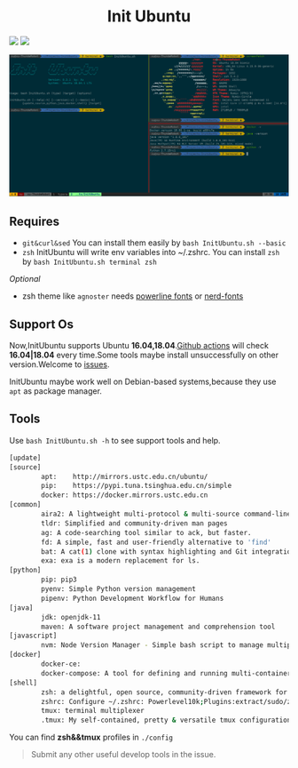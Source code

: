 <h1 align="center">Init Ubuntu</h1>

![](https://github.com/XuCcc/InitUbuntu/workflows/CI/badge.svg)
![](https://img.shields.io/badge/platform-ubuntu%2016.04%7C18.04-lightgrey)

![](.images/show.png)

## Requires

- `git&curl&sed` You can install them easily by `bash InitUbuntu.sh --basic`
- `zsh` InitUbuntu will write env variables into ~/.zshrc. You can install `zsh` by `bash InitUbuntu.sh terminal zsh`

*Optional*

- zsh theme like `agnoster` needs [powerline fonts](https://github.com/powerline/fonts) or [nerd-fonts](https://github.com/ryanoasis/nerd-fonts)

## Support Os

Now,InitUbuntu supports Ubuntu **16.04,18.04**.[Github actions](https://github.com/XuCcc/InitUbuntu/actions?query=workflow%3ACI) will check **16.04|18.04** every time.Some tools maybe install unsuccessfully on other version.Welcome to [issues](https://github.com/XuCcc/InitUbuntu/issues/5).

InitUbuntu maybe work well on Debian-based systems,because they use `apt` as package manager.

## Tools

Use `bash InitUbuntu.sh -h` to see support tools and help.

```bash
[update]
[source]
        apt:    http://mirrors.ustc.edu.cn/ubuntu/
        pip:    https://pypi.tuna.tsinghua.edu.cn/simple
        docker: https://docker.mirrors.ustc.edu.cn
[common]
        aira2: A lightweight multi-protocol & multi-source command-line download utility
        tldr: Simplified and community-driven man pages
        ag: A code-searching tool similar to ack, but faster.
        fd: A simple, fast and user-friendly alternative to 'find'
        bat: A cat(1) clone with syntax highlighting and Git integration.
        exa: exa is a modern replacement for ls.
[python]
        pip: pip3
        pyenv: Simple Python version management
        pipenv: Python Development Workflow for Humans
[java]
        jdk: openjdk-11
        maven: A software project management and comprehension tool
[javascript]
        nvm: Node Version Manager - Simple bash script to manage multiple active node.js versions
[docker]
        docker-ce:
        docker-compose: A tool for defining and running multi-container Docker applications
[shell]
        zsh: a delightful, open source, community-driven framework for managing your Zsh configuration.
        zshrc: Configure ~/.zshrc: Powerlevel10k;Plugins:extract/sudo/zsh-syntax-highlighting/z
        tmux: terminal multiplexer
        .tmux: My self-contained, pretty & versatile tmux configuration
```

You can find **zsh&&tmux** profiles in `./config`

> Submit any other useful develop tools in the issue.
